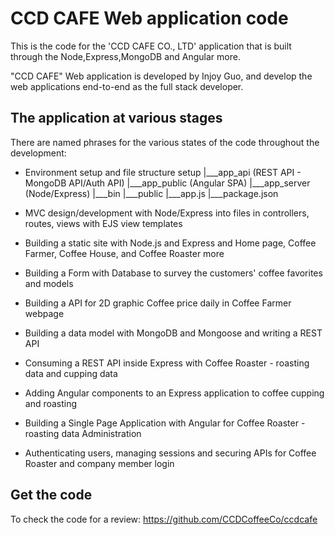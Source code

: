 # CCD CAFE Web application code

This is the code for the 'CCD CAFE CO., LTD' application that is built through the Node,Express,MongoDB and Angular more.

"CCD CAFE" Web application is developed by Injoy Guo, and develop the web applications end-to-end as the full stack developer.

## The application at various stages

There are named phrases for the various states of the code throughout the development:

* Environment setup and file structure setup
|___app_api (REST API - MongoDB API/Auth API)
|___app_public (Angular SPA)
|___app_server (Node/Express)
|___bin
|___public
|___app.js
|___package.json

* MVC design/development with Node/Express into files in controllers, routes, views with EJS view templates
* Building a static site with Node.js and Express and Home page, Coffee Farmer, Coffee House, and Coffee Roaster more
* Building a Form with Database to survey the customers' coffee favorites and models
* Building a API for 2D graphic Coffee price daily in Coffee Farmer webpage
* Building a data model with MongoDB and Mongoose and writing a REST API
* Consuming a REST API inside Express with Coffee Roaster - roasting data and cupping data
* Adding Angular components to an Express application to coffee cupping and roasting
* Building a Single Page Application with Angular for Coffee Roaster - roasting data Administration
* Authenticating users, managing sessions and securing APIs for Coffee Roaster and company member login

## Get the code

To check the code for a review:
https://github.com/CCDCoffeeCo/ccdcafe
